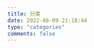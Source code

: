 ```yaml
---
title: 分类
date: 2022-08-09 21:18:44
type: "categories"
comments: false
---
```

<!-- 文章分类统计图 -->
<div id="categories-chart" data-parent="true" style="border-radius: 8px; height: 300px; padding: 10px;"></div>